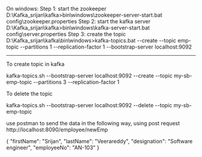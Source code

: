 On windows:
Step 1: start the zookeeper
D:\Kafka_srijan\kafka>bin\windows\zookeeper-server-start.bat config\zookeeper.properties
Step 2: start the kafka server
D:\Kafka_srijan\kafka>bin\windows\kafka-server-start.bat config\server.properties
Step 3: create the topic
D:\Kafka_srijan\kafka\bin\windows>kafka-topics.bat --create --topic emp-topic --partitions 1 --replication-factor 1 --bootstrap-server localhost:9092








-------------------------
To create topic in kafka

kafka-topics.sh --bootstrap-server localhost:9092 --create --topic my-sb-emp-topic --partitions 3 --replication-factor 1


To delete the topic

kafka-topics.sh --bootstrap-server localhost:9092 --delete --topic my-sb-emp-topic



use postman to send the data in the following way, using post request
http://localhost:8090/employee/newEmp

{
"firstName": "Srijan",
"lastName": "Veerareddy",
"designation": "Software engineer",
"employeeNo": "AN-103"
}